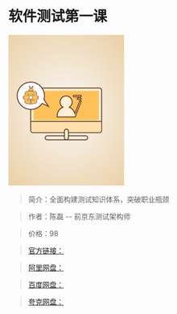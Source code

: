 # 软件测试第一课

![img](../../assets/CioPOWIPSv2AKPSrAAEKsk9MoqM084.png)

> 简介：全面构建测试知识体系，突破职业瓶颈

> 作者：陈磊 -- 前京东测试架构师

> 价格：98

> [官方链接：]()

> [阿里网盘：]()

> [百度网盘：]()

> [夸克网盘：]()

